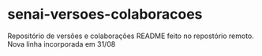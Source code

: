 # senai-versoes-colaboracoes
Repositório de versôes e colaboraçôes
README  feito no repostório remoto.
Nova linha incorporada em 31/08
